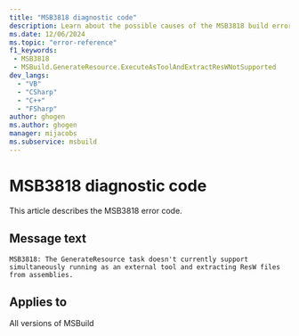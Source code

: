 ```yaml
---
title: "MSB3818 diagnostic code"
description: Learn about the possible causes of the MSB3818 build error, and get troubleshooting tips.
ms.date: 12/06/2024
ms.topic: "error-reference"
f1_keywords:
 - MSB3818
 - MSBuild.GenerateResource.ExecuteAsToolAndExtractResWNotSupported
dev_langs:
  - "VB"
  - "CSharp"
  - "C++"
  - "FSharp"
author: ghogen
ms.author: ghogen
manager: mijacobs
ms.subservice: msbuild
---
```


# MSB3818 diagnostic code

<!-- :::ErrorDefinitionDescription::: -->
<!-- :::editable-content name="introDescription"::: -->
This article describes the MSB3818 error code.
<!-- :::editable-content-end::: -->

## Message text

`MSB3818: The GenerateResource task doesn't currently support simultaneously running as an external tool and extracting ResW files from assemblies.`

<!-- :::editable-content name="postOutputDescription"::: -->
<!--
{StrBegin="MSB3818: "}
-->
<!-- :::editable-content-end::: -->
<!-- :::ErrorDefinitionDescription-end::: -->

## Applies to

All versions of MSBuild
